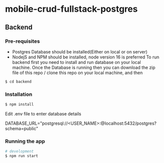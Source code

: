 
# mobile-crud-fullstack-postgres
## Backend
### Pre-requisites
- Postgres Database should be installed(Either on local or on server)
- NodejS and NPM should be installed, node version 16 is preferred
To run backend first you need to install and run database on your local machine.
Once the Database is running then you can download the zip file of this repo / clone this repo on your local machine, and then 

```bash
$ cd backend
```

### Installation

```bash
$ npm install
```

Edit .env file to enter database details 

DATABASE_URL="postgresql://<USER_NAME>:<PASSWORD>@localhost:5432/postgres?schema=public"


### Running the app

```bash
# development
$ npm run start
```
